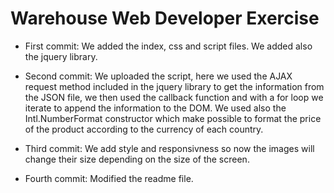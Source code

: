 # Warehouse Web Developer Exercise

* First commit: We added the index, css and script files. We added also the jquery library.

* Second commit: We uploaded the script, here we used the AJAX request method included in the jquery library to get the information from the JSON file, we then used the callback function and with a for loop we iterate to append the information to the DOM.
We used also the Intl.NumberFormat constructor which make possible to format the price of the product according to the currency of each country.

* Third commit: We add style and responsivness so now the images will change their size depending on the size of the screen.

* Fourth commit: Modified the readme file.
